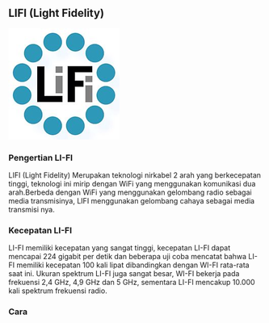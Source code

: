 ## LIFI (Light Fidelity)
![image](220px-Light_Fidelity_(Li-Fi)_icon_logo.jpg)

### Pengertian LI-FI
LIFI (Light Fidelity) Merupakan teknologi nirkabel 2 arah yang berkecepatan tinggi, teknologi ini mirip dengan WiFi yang menggunakan komunikasi dua arah.Berbeda dengan WiFi yang menggunakan gelombang radio sebagai media transmisinya, LIFI menggunakan gelombang cahaya sebagai media transmisi nya.
  
### Kecepatan LI-FI
LI-FI memiliki kecepatan yang sangat tinggi, kecepatan LI-FI dapat mencapai 224 gigabit per detik dan beberapa uji coba mencatat bahwa LI-FI memiliki kecepatan 100 kali lipat dibandingkan dengan WI-FI rata-rata saat ini.
Ukuran spektrum LI-FI juga sangat besar, WI-FI bekerja pada frekuensi 2,4 GHz, 4,9 GHz dan 5 GHz, sementara LI-FI mencakup 10.000 kali spektrum frekuensi radio.

### Cara
